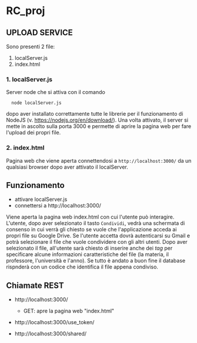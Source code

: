 # RC_proj

## UPLOAD SERVICE

Sono presenti 2 file:
   1. localServer.js 
   2. index.html
  
### 1. localServer.js
Server node che si attiva con il comando
```
  node localServer.js
```
dopo aver installato correttamente tutte le librerie per il funzionamento di NodeJS (v. https://nodejs.org/en/download/).
Una volta attivato, il server si mette in ascolto sulla porta 3000 e permette di aprire la pagina web per fare l'upload dei propri file.


### 2. index.html
Pagina web che viene aperta connettendosi a `http://localhost:3000/` da un qualsiasi browser dopo aver attivato il localServer. 



## Funzionamento
- attivare localServer.js
- connettersi a http://localhost:3000/

Viene aperta la pagina web index.html con cui l'utente può interagire. L'utente, dopo aver selezionato il tasto `Condividi`, vedrà una schermata di consenso in cui verrà gli chiesto se vuole che l'applicazione acceda ai propri file su Google Drive. Se l'utente accetta dovrà autenticarsi su Gmail e potrà selezionare il file che vuole condividere con gli altri utenti. Dopo aver selezionato il file, all'utente sarà chiesto di inserire anche dei _tag_ per specificare alcune informazioni caratteristiche del file (la materia, il professore, l'università e l'anno). Se tutto è andato a buon fine il database rispnderà con un codice che identifica il file appena condiviso.



## Chiamate REST
- http://localhost:3000/
  - GET: apre la pagina web "index.html"
  
- http://localhost:3000/use_token/

- http://localhost:3000/shared/

